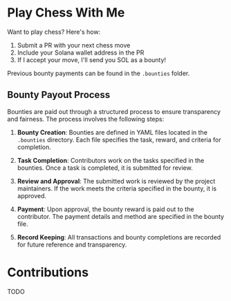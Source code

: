 # Play Chess With Me

Want to play chess? Here's how:

1. Submit a PR with your next chess move
2. Include your Solana wallet address in the PR
3. If I accept your move, I'll send you SOL as a bounty!

Previous bounty payments can be found in the `.bounties` folder.

## Bounty Payout Process

Bounties are paid out through a structured process to ensure transparency and fairness. The process involves the following steps:

1. **Bounty Creation**: Bounties are defined in YAML files located in the `.bounties` directory. Each file specifies the task, reward, and criteria for completion.

2. **Task Completion**: Contributors work on the tasks specified in the bounties. Once a task is completed, it is submitted for review.

3. **Review and Approval**: The submitted work is reviewed by the project maintainers. If the work meets the criteria specified in the bounty, it is approved.

4. **Payment**: Upon approval, the bounty reward is paid out to the contributor. The payment details and method are specified in the bounty file.

5. **Record Keeping**: All transactions and bounty completions are recorded for future reference and transparency.

# Contributions

TODO
